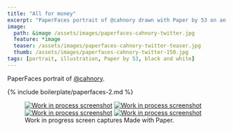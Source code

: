 ```yaml
---
title: "All for money"
excerpt: "PaperFaces portrait of @cahnory drawn with Paper by 53 on an iPad."
image: 
  path: &image /assets/images/paperfaces-cahnory-twitter.jpg 
  feature: *image
  teaser: /assets/images/paperfaces-cahnory-twitter-teaser.jpg
  thumb: /assets/images/paperfaces-cahnory-twitter-150.jpg
tags: [portrait, illustration, Paper by 53, black and white]
---
```


PaperFaces portrait of [@cahnory](http://twitter.com/cahnory).

{% include boilerplate/paperfaces-2.md %}

<figure class="third">
  <a href="{{ site.url }}/assets/images/paperfaces-cahnory-process-1-lg.jpg"><img src="{{ site.url }}/assets/images/paperfaces-cahnory-process-1-600.jpg" alt="Work in process screenshot"></a>
  <a href="{{ site.url }}/assets/images/paperfaces-cahnory-process-2-lg.jpg"><img src="{{ site.url }}/assets/images/paperfaces-cahnory-process-2-600.jpg" alt="Work in process screenshot"></a>
  <a href="{{ site.url }}/assets/images/paperfaces-cahnory-process-3-lg.jpg"><img src="{{ site.url }}/assets/images/paperfaces-cahnory-process-3-600.jpg" alt="Work in process screenshot"></a>
  <a href="{{ site.url }}/assets/images/paperfaces-cahnory-process-4-lg.jpg"><img src="{{ site.url }}/assets/images/paperfaces-cahnory-process-4-600.jpg" alt="Work in process screenshot"></a>
  <figcaption>Work in progress screen captures Made with Paper.</figcaption>
</figure>
